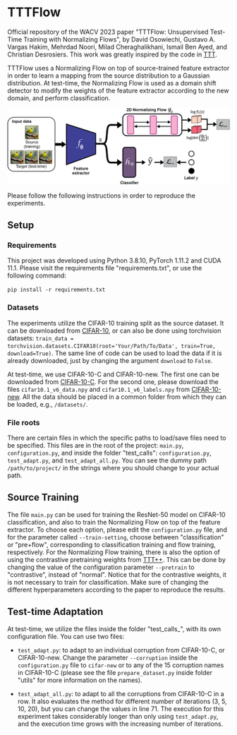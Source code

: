 # TTTFlow

Official repository of the WACV 2023 paper "TTTFlow: Unsupervised Test-Time Training with Normalizing Flows", by David Osowiechi, Gustavo A. Vargas Hakim, Mehrdad Noori, Milad Cheraghalikhani, Ismail Ben Ayed, and Christian Desrosiers.
This work was greatly inspired by the code in [TTT](https://github.com/yueatsprograms/ttt_cifar_release).

TTTFlow uses a Normalizing Flow on top of source-trained feature extractor in order to learn a mapping from the source distribution to a Gaussian distribution. At test-time, the Normalizing Flow is used as a domain shift detector to modify the weights of the feature extractor according to the new domain, and perform classification. 

![Diagram](https://github.com/GustavoVargasHakim/TTTFlow/blob/master/TTTFlow.png)

Please follow the following instructions in order to reproduce the experiments.

## Setup 

### Requirements

This project was developed using Python 3.8.10, PyTorch 1.11.2 and CUDA 11.1. Please visit the requirements
file "requirements.txt", or use the following command:

`pip install -r requirements.txt`

### Datasets

The experiments utilize the CIFAR-10 training split as the source dataset. It can be downloaded from 
[CIFAR-10](https://www.cs.toronto.edu/~kriz/cifar-10-python.tar.gz), or can also be done using torchvision
datasets: `train_data = torchvision.datasets.CIFAR10(root='Your/Path/To/Data', train=True, download=True)`.
The same line of code can be used to load the data if it is already downloaded, just by changing the
argument `download` to `False`.

At test-time, we use CIFAR-10-C and CIFAR-10-new. The first one can be downloaded from [CIFAR-10-C](
https://zenodo.org/record/2535967#.YzHFMXbMJPY). For the second one, please download the files 
`cifar10.1_v6_data.npy` and `cifar10.1_v6_labels.npy` from [CIFAR-10-new](https://github.com/modestyachts/CIFAR-10.1/tree/master/datasets).
All the data should be placed in a common folder from which they can be loaded, e.g., `/datasets/`.

### File roots

There are certain files in which the specific paths to load/save files need to be specified. This files are in the root of the project: `main.py`, `configuration.py`, and inside the folder "test_calls": `configuration.py`, `test_adapt.py`, and `test_adapt_all.py`. You can see the dummy path `/path/to/project/` in the strings where you should change to your actual path.

## Source Training

The file `main.py` can be used for training the ResNet-50 model on CIFAR-10 classification, and also to train the Normalizing Flow on top of the feature extractor. To choose each option, please edit the `configuration.py` file, and for the parameter called `--train-setting`, choose between "classification" or "pre+flow", corresponding to classification training and flow training, respectively. For the Normalizing Flow training, there is also the option of using the contrastive pretraining weights from [TTT++](https://github.com/vita-epfl/ttt-plus-plus). This can be done by changing the value of the configuration parameter `--pretrain` to "contrastive", instead of "normal". Notice that for the contrastive weights, it is not necessary to train for classification. Make sure of changing the different hyperparameters according to the paper to reproduce the results. 

## Test-time Adaptation

At test-time, we utilize the files inside the folder "test_calls_", with its own configuration file. You can use two files:

- `test_adapt.py`: to adapt to an individual corruption from CIFAR-10-C, or CIFAR-10-new. Change the parameter `--corruption` inside the `configuration.py` file to `cifar-new` or to any of the 15 corruption names in CIFAR-10-C (please see the file `prepare_dataset.py` inside folder "utils" for more information on the names).

- `test_adapt_all.py`: to adapt to all the corruptions from CIFAR-10-C in a row. It also evaluates the method for different number of iterations (3, 5, 10, 20), but you can change the values in line 71. The execution for this experiment takes considerably longer than only using `test_adapt.py`, and the execution time grows with the increasing number of iterations. 
